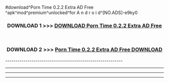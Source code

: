 #download^Porn Time 0.2.2 Extra AD Free ^apk^mod^premium^unlocked^for A n d r o i d^[NO.ADS]-e9ky0



<div align="center">

<h3>DOWNLOAD 1 >>> <a href="https://runaway1.web.app/?sq=Porn Time 0.2.2 Extra AD Free ">DOWNLOAD Porn Time 0.2.2 Extra AD Free </a></h3><br>

<h3>DOWNLOAD 2 >>> <a href="https://runaway1.web.app/?sq=Porn Time 0.2.2 Extra AD Free ">Porn Time 0.2.2 Extra AD Free  DOWNLOAD </a></h3>

</div>
----------------------------------------------------------

----------------------------------------------------------

----------------------------------------------------------

----------------------------------------------------------



